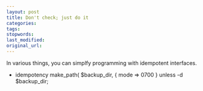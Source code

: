 ```yaml
---
layout: post
title: Don't check; just do it
categories:
tags:
stopwords:
last_modified:
original_url:
---
```


In various things, you can simplfy programming with idempotent interfaces.

* idempotency
make_path( $backup_dir, { mode => 0700 } unless -d $backup_dir;

